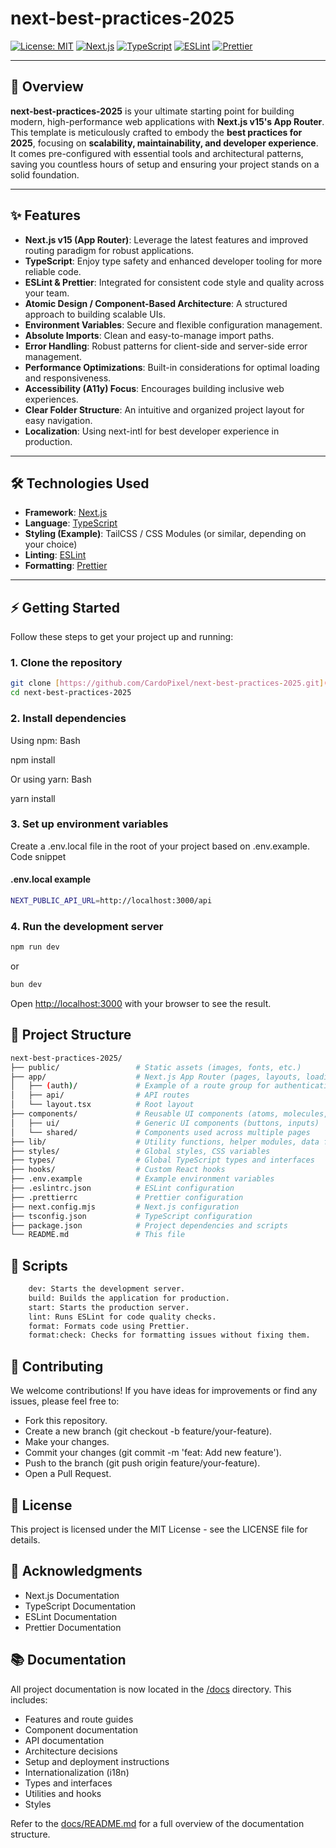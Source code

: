 # next-best-practices-2025

[![License: MIT](https://img.shields.io/badge/License-MIT-yellow.svg)](https://opensource.org/licenses/MIT)
[![Next.js](https://img.shields.io/badge/Next.js-v15-black)](https://nextjs.org/)
[![TypeScript](https://img.shields.io/badge/TypeScript-latest-blue)](https://www.typescriptlang.org/)
[![ESLint](https://img.shields.io/badge/ESLint-configured-blueviolet)](https://eslint.org/)
[![Prettier](https://img.shields.io/badge/Prettier-configured-orange)](https://prettier.io/)

---

## 🚀 Overview

**next-best-practices-2025** is your ultimate starting point for building modern, high-performance web applications with **Next.js v15's App Router**. This template is meticulously crafted to embody the **best practices for 2025**, focusing on **scalability, maintainability, and developer experience**. It comes pre-configured with essential tools and architectural patterns, saving you countless hours of setup and ensuring your project stands on a solid foundation.

---

## ✨ Features

- **Next.js v15 (App Router)**: Leverage the latest features and improved routing paradigm for robust applications.
- **TypeScript**: Enjoy type safety and enhanced developer tooling for more reliable code.
- **ESLint & Prettier**: Integrated for consistent code style and quality across your team.
- **Atomic Design / Component-Based Architecture**: A structured approach to building scalable UIs.
- **Environment Variables**: Secure and flexible configuration management.
- **Absolute Imports**: Clean and easy-to-manage import paths.
- **Error Handling**: Robust patterns for client-side and server-side error management.
- **Performance Optimizations**: Built-in considerations for optimal loading and responsiveness.
- **Accessibility (A11y) Focus**: Encourages building inclusive web experiences.
- **Clear Folder Structure**: An intuitive and organized project layout for easy navigation.
- **Localization**: Using next-intl for best developer experience in production.

---

## 🛠️ Technologies Used

- **Framework**: [Next.js](https://nextjs.org/)
- **Language**: [TypeScript](https://www.typescriptlang.org/)
- **Styling (Example)**: TailCSS / CSS Modules (or similar, depending on your choice)
- **Linting**: [ESLint](https://eslint.org/)
- **Formatting**: [Prettier](https://prettier.io/)

---

## ⚡ Getting Started

Follow these steps to get your project up and running:

### 1. Clone the repository

```bash
git clone [https://github.com/CardoPixel/next-best-practices-2025.git](https://github.com/CardoPixel/next-best-practices-2025.git)
cd next-best-practices-2025
```

### 2. Install dependencies

Using npm:
Bash

npm install

Or using yarn:
Bash

yarn install

### 3. Set up environment variables

Create a .env.local file in the root of your project based on .env.example.
Code snippet

#### .env.local example

```bash
NEXT_PUBLIC_API_URL=http://localhost:3000/api
```

### 4. Run the development server

```bash
npm run dev
```

or

```bash
bun dev
```

Open <http://localhost:3000> with your browser to see the result.

## 📁 Project Structure

```bash
next-best-practices-2025/
├── public/                 # Static assets (images, fonts, etc.)
├── app/                    # Next.js App Router (pages, layouts, loading, error, etc.)
│   ├── (auth)/             # Example of a route group for authentication
│   ├── api/                # API routes
│   └── layout.tsx          # Root layout
├── components/             # Reusable UI components (atoms, molecules, organisms, templates)
│   ├── ui/                 # Generic UI components (buttons, inputs)
│   └── shared/             # Components used across multiple pages
├── lib/                    # Utility functions, helper modules, data fetching
├── styles/                 # Global styles, CSS variables
├── types/                  # Global TypeScript types and interfaces
├── hooks/                  # Custom React hooks
├── .env.example            # Example environment variables
├── .eslintrc.json          # ESLint configuration
├── .prettierrc             # Prettier configuration
├── next.config.mjs         # Next.js configuration
├── tsconfig.json           # TypeScript configuration
├── package.json            # Project dependencies and scripts
└── README.md               # This file
```

## 📜 Scripts

```bash
    dev: Starts the development server.
    build: Builds the application for production.
    start: Starts the production server.
    lint: Runs ESLint for code quality checks.
    format: Formats code using Prettier.
    format:check: Checks for formatting issues without fixing them.
```

## 🤝 Contributing

We welcome contributions! If you have ideas for improvements or find any issues, please feel free to:

- Fork this repository.
- Create a new branch (git checkout -b feature/your-feature).
- Make your changes.
- Commit your changes (git commit -m 'feat: Add new feature').
- Push to the branch (git push origin feature/your-feature).
- Open a Pull Request.

## 📄 License

This project is licensed under the MIT License - see the LICENSE file for details.

## 🙏 Acknowledgments

- Next.js Documentation
- TypeScript Documentation
- ESLint Documentation
- Prettier Documentation

## 📚 Documentation

All project documentation is now located in the [/docs](./docs) directory. This includes:

- Features and route guides
- Component documentation
- API documentation
- Architecture decisions
- Setup and deployment instructions
- Internationalization (i18n)
- Types and interfaces
- Utilities and hooks
- Styles

Refer to the [docs/README.md](./docs/README.md) for a full overview of the documentation structure.

